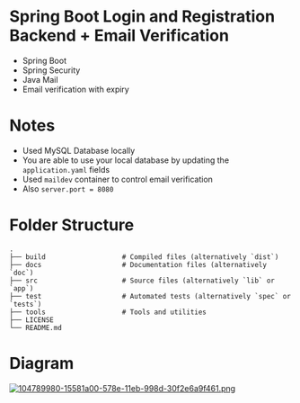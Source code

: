 # Spring Boot Login and Registration Backend + Email Verification

- Spring Boot
- Spring Security
- Java Mail
- Email verification with expiry 

# Notes
- Used MySQL Database locally
- You are able to use your local database by updating the `application.yaml` fields
- Used `maildev` container to control email verification 
- Also `server.port = 8080`

Folder Structure 
=====================
    .
    ├── build                   # Compiled files (alternatively `dist`)
    ├── docs                    # Documentation files (alternatively `doc`)
    ├── src                     # Source files (alternatively `lib` or `app`)
    ├── test                    # Automated tests (alternatively `spec` or `tests`)
    ├── tools                   # Tools and utilities
    ├── LICENSE
    └── README.md

# Diagram
[![104789980-15581a00-578e-11eb-998d-30f2e6a9f461.png](https://i.postimg.cc/Qdz4LjDD/104789980-15581a00-578e-11eb-998d-30f2e6a9f461.png)](https://postimg.cc/68dLnJTb)


